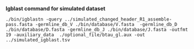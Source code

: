 **Igblast command for simulated dataset**

`./bin/igblastn -query ../simulated_changed_header_R1_assemble-pass.fasta -germline_db_V ./bin/database/V.fasta 
-germline_db_D ./bin/database/D.fasta -germline_db_J ./bin/database/J.fasta -outfmt 19 -auxiliary_data 
./optional_file/btau_gl.aux -out ../simulated_igblast.tsv`
